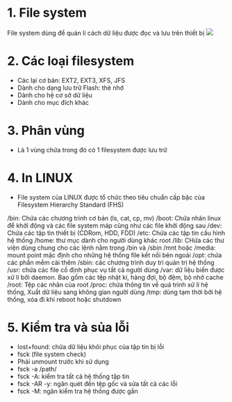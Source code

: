 # 1. File system
File system dùng để quản lí cách dữ liệu được đọc và lưu trên thiết bị
![](https://blogd.net/linux/tong-quan-ve-filesystem-tren-linux/img/minh-hoa-cho-filesystem.png)

# 2. Các loại filesystem
+ Các lại cơ bản: EXT2, EXT3, XFS, JFS
+ Dành cho dạng lưu trữ Flash: thẻ nhớ
+ Dành cho hệ cơ sở dữ liệu
+ Dành cho mục đích khác

# 3. Phân vùng
+ Là 1 vùng chứa trong đó có 1 filesystem được lưu trữ

# 4. In LINUX
+ File system của LINUX được tổ chức theo tiêu chuẩn cấp bậc của Filesystem Hierarchy Standard (FHS)

/bin: Chứa các chương trình cơ bản (ls, cat, cp, mv)
/boot: Chứa nhân linux để khởi động và các file system máp cũng như các file khởi động sau
/dev: Chứa các tập tin thiết bị (CDRom, HDD, FDD)
/etc: Chứa các tập tin cấu hình hệ thống 
/home: thư mục dành cho người dùng khác root
/lib: CHứa các thư viện dùng chung cho các lệnh nằm trong /bin và /sbin
/mnt hoặc /media: mount point mặc định cho những hệ thống file kết nối bên ngoài
/opt: chứa các phần mềm cài thêm
/sbin: các chương trình duy trì quản trị hệ thống
/usr: chứa các file cố định phục vụ tất cả người dùng
/var: dữ liệu biến được xử lí bởi daemon. Bao gồm các tệp nhật kí, hàng đợi, bộ đệm, bộ nhớ cache
/root: Tệp các nhân của root
/proc: chứa thông tin về quá trình xử lí hệ thống, Xuất dữ liệu sang không gian người dùng 
/tmp: dùng tạm thời bởi hệ thống, xóa đi khi reboot hoặc shutdown

# 5. Kiểm tra và sủa lỗi
+ lost+found: chứa dữ liệu khôi phục của tập tin bị lỗi
+ fsck (file system check)
+ Phải unmount trước khi sử dụng
+ fsck -a /path/
+ fsck -A: kiểm tra tất cả hệ thống tập tin
+ fsck -AR -y: ngăn quét đến tệp gốc và sửa tất cả các lỗi
+ fsck -M: ngăn kiểm tra hệ thống được gắn


